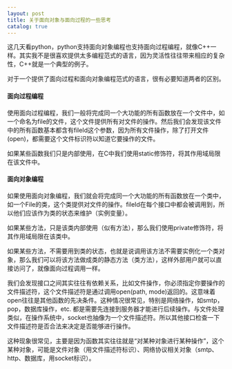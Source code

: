 ```yaml
---
layout: post
title: 关于面向对象与面向过程的一些思考
catalog: true
---
```


这几天看python，python支持面向对象编程也支持面向过程编程，就像C++一样。其实我不是很喜欢提供太多编程范式的语言，因为灵活性往往带来相应的复杂性，C++就是一个典型的例子。

对于一个提供了面向过程和面向对象编程范式的语言，很有必要知道两者的区别。

#### 面向过程编程

使用面向过程编程，我们一般将完成同一个大功能的所有函数放在一个文件中，如一个命名为file的文件，这个文件提供所有对文件的操作。然后我们会发现该文件中的所有函数基本都含有fileId这个参数，因为所有文件操作，除了打开文件(open)，都需要这个文件标识符以知道它要操作的文件。

如果某些函数我们只是内部使用，在C中我们使用static修饰符，将其作用域局限在该文件中。


#### 面向对象编程
如果使用面向对象编程，我们就会将完成同一个大功能的所有函数放在一个类中，如一个File的类，这个类提供对文件的操作。fileId在每个接口中都会被调用到，所以他们应该作为类的状态来维护（实例变量）。

如果某些方法，只是该类内部使用（似有方法），那么我们使用private修饰符，将其作用域局限在该类中。

如果某些方法，不需要用到类的状态，也就是说调用该方法不需要实例化一个类对象，那么我们可以将该方法做成类的静态方法（类方法），这样外部用户就可以直接访问了，就像面向过程调用一样。

我们会发现接口之间其实往往有依赖关系，比如文件操作，你必须指定你要操作的文件描述符，这个文件描述符是通过调用open(path, mode)返回的。这意味着open往往是其他函数的先决条件。这种情况很常见，特别是网络操作，如smtp，pop，数据库操作，etc. 都是需要先连接到服务器才能进行后续操作。与文件处理类似，在操作系统中，socket也抽像为一个文件描述符。所以其他接口检查一下文件描述符是否合法来决定是否能够进行操作。

这种现象很常见，主要是因为函数其实往往就是“对某种对象进行某种操作”，这个某种对象，可能是文件对象（用文件描述符标识）、网络协议相关对象（smtp、http、数据库，用socket标识）。

